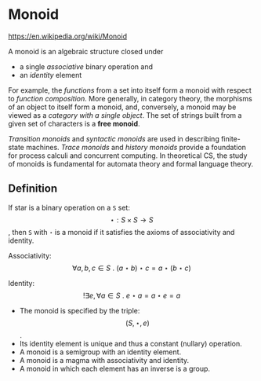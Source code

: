 # Monoid

https://en.wikipedia.org/wiki/Monoid

A monoid is an algebraic structure closed under
- a single *associative* binary operation and
- an *identity* element


For example,
the *functions* from a set into itself form a monoid with respect to *function composition*. More generally, in category theory, the morphisms of an object to itself form a monoid, and, conversely, a monoid may be viewed as a *category with a single object*. The set of strings built from a given set of characters is a **free monoid**.

*Transition monoids* and *syntactic monoids* are used in describing finite-state machines. *Trace monoids* and *history monoids* provide a foundation for process calculi and concurrent computing. In theoretical CS, the study of monoids is fundamental for automata theory and formal language theory.


## Definition

If star is a binary operation on a `S` set: $$\star: S \times S \to S$$, then `S` with `⋆` is a monoid if it satisfies the axioms of associativity and identity.

Associativity: 
$$\forall a,b,c \in S\ .\ (a \star b) \star c = a \star (b \star c)$$

Identity: 
$$!\exists e, \forall a\in S\ .\ e \star a = a \star e = a$$

- The monoid is specified by the triple: $$(S,\star,e)$$.
- Its identity element is unique and thus a constant (nullary) operation.
- A monoid is a semigroup with an identity element.
- A monoid is a magma with associativity and identity.
- A monoid in which each element has an inverse is a group.
